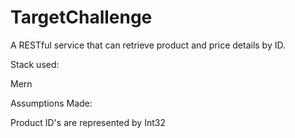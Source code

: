 # TargetChallenge
A RESTful service that can retrieve product and price details by ID.

Stack used:

Mern

Assumptions Made:

Product ID's are represented by Int32
